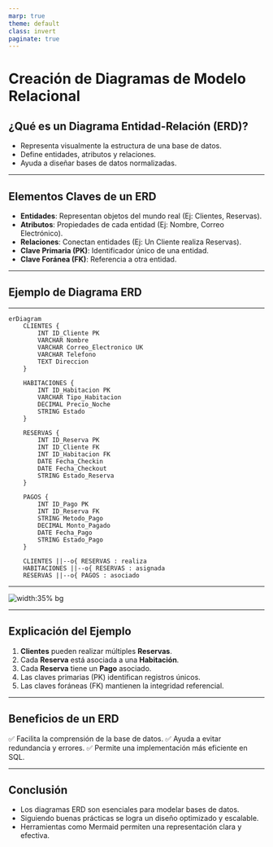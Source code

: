 ```yaml
---
marp: true
theme: default
class: invert
paginate: true
---
```


# Creación de Diagramas de Modelo Relacional

## ¿Qué es un Diagrama Entidad-Relación (ERD)?

- Representa visualmente la estructura de una base de datos.
- Define entidades, atributos y relaciones.
- Ayuda a diseñar bases de datos normalizadas.

---

## Elementos Claves de un ERD

- **Entidades**: Representan objetos del mundo real (Ej: Clientes, Reservas).
- **Atributos**: Propiedades de cada entidad (Ej: Nombre, Correo Electrónico).
- **Relaciones**: Conectan entidades (Ej: Un Cliente realiza Reservas).
- **Clave Primaria (PK)**: Identificador único de una entidad.
- **Clave Foránea (FK)**: Referencia a otra entidad.

---

## Ejemplo de Diagrama ERD

---

```mermaid
erDiagram
    CLIENTES {
        INT ID_Cliente PK
        VARCHAR Nombre
        VARCHAR Correo_Electronico UK
        VARCHAR Telefono
        TEXT Direccion
    }
    
    HABITACIONES {
        INT ID_Habitacion PK
        VARCHAR Tipo_Habitacion
        DECIMAL Precio_Noche
        STRING Estado
    }
    
    RESERVAS {
        INT ID_Reserva PK
        INT ID_Cliente FK
        INT ID_Habitacion FK
        DATE Fecha_Checkin
        DATE Fecha_Checkout
        STRING Estado_Reserva
    }
    
    PAGOS {
        INT ID_Pago PK
        INT ID_Reserva FK
        STRING Metodo_Pago
        DECIMAL Monto_Pagado
        DATE Fecha_Pago
        STRING Estado_Pago
    }
    
    CLIENTES ||--o{ RESERVAS : realiza
    HABITACIONES ||--o{ RESERVAS : asignada
    RESERVAS ||--o{ PAGOS : asociado
```
---

![width:35% bg](../imagenes/m_db1.png)

---

## Explicación del Ejemplo

1. **Clientes** pueden realizar múltiples **Reservas**.
2. Cada **Reserva** está asociada a una **Habitación**.
3. Cada **Reserva** tiene un **Pago** asociado.
4. Las claves primarias (PK) identifican registros únicos.
5. Las claves foráneas (FK) mantienen la integridad referencial.

---

## Beneficios de un ERD

✅ Facilita la comprensión de la base de datos.
✅ Ayuda a evitar redundancia y errores.
✅ Permite una implementación más eficiente en SQL.

---

## Conclusión

- Los diagramas ERD son esenciales para modelar bases de datos.
- Siguiendo buenas prácticas se logra un diseño optimizado y escalable.
- Herramientas como Mermaid permiten una representación clara y efectiva.

